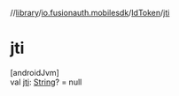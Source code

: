 //[library](../../../index.md)/[io.fusionauth.mobilesdk](../index.md)/[IdToken](index.md)/[jti](jti.md)

# jti

[androidJvm]\
val [jti](jti.md): [String](https://kotlinlang.org/api/core/kotlin-stdlib/kotlin/-string/index.html)? = null